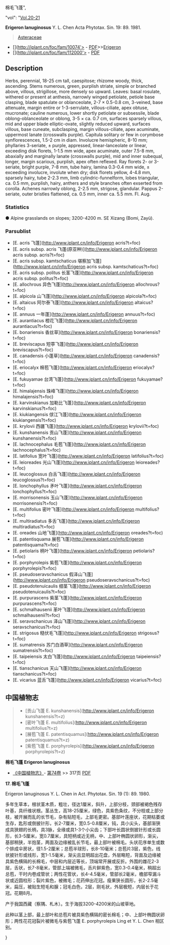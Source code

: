 棉毛飞蓬",

  "vol": "[Vol.20-21](http://iplant.cn/foc/vol/1)

**Erigeron lanuginosus** Y. L. Chen Acta Phytotax. Sin. 19: 89. 1981.

> [Asteraceae](http://www.iplant.cn/info/Asteraceae?t=foc)
* [](http://iplant.cn/foc/fam/10074'> - [PDF](http://iplant.cn/foc/pdf/Asteraceae.pdf)>>[Erigeron](http://www.iplant.cn/info/Erigeron?t=foc)
* [](http://iplant.cn/foc/fam/112000'> - [PDF](http://www.iplant.cn/foc/pdf/Erigeron.pdf)

## Description

Herbs, perennial, 18-25 cm tall, caespitose; rhizome woody, thick, ascending. Stems numerous, green, purplish striate, simple or branched above, villous, strigillose, more densely so upward. Leaves: basal rosulate, withered or present at anthesis, narrowly winged petiolate, petiole base clasping, blade spatulate or oblanceolate, 2-7 × 0.5-0.8 cm, 3-veined, base attenuate, margin entire or 1-3-serrulate, villous-ciliate, apex obtuse, mucronate; cauline numerous, lower shortly petiolate or subsessile, blade oblong-oblanceolate or oblong, 3-5 × ca. 0.7 cm, surfaces sparsely villous, mid and upper blade elliptic-ovate, slightly reduced upward, surfaces villous, base cuneate, subclasping, margin villous-ciliate, apex acuminate, uppermost lanate (crosswalls purple). Capitula solitary or few in corymbose synflorescences, 1.5-2 cm in diam. Involucre hemispheric, 8-10 mm; phyllaries 3-seriate, ± purple, appressed, linear-lanceolate or linear, exceeding disk florets, 1-1.5 mm wide, apex acuminate, outer 7.5-8 mm, abaxially and marginally lanate (crosswalls purple), mid and inner subequal, longer, margin scarious, purplish, apex often reflexed. Ray florets 2- or 3-seriate, bright purple, 7-8 mm, tube hairy, lamina 0.3-0.4 mm wide, ± exceeding involucre, involute when dry; disk florets yellow, 4-4.8 mm, sparsely hairy, tube 2-2.3 mm, limb cylindric-funnelform, lobes triangular, ca. 0.5 mm, purplish, hairy, anthers and style branches often exserted from corolla. Achenes narrowly oblong, 2-2.5 mm, strigose, glandular. Pappus 2-seriate, outer bristles flattened, ca. 0.5 mm, inner ca. 5.5 mm. Fl. Aug.

### Statistics
● Alpine grasslands on slopes; 3200-4200 m. SE Xizang (Bomi, Zayü).



### Parsublist

* [E.  acris  飞蓬](http://www.iplant.cn/info/Erigeron acris?t=foc)
* [E.  acris subsp. acris  飞蓬(原亚种)](http://www.iplant.cn/info/Erigeron acris subsp. acris?t=foc)
* [E.  acris subsp. kamtschaticus  堪察加飞蓬](http://www.iplant.cn/info/Erigeron acris subsp. kamtschaticus?t=foc)
* [E.  acris subsp. politus  长茎飞蓬](http://www.iplant.cn/info/Erigeron acris subsp. politus?t=foc)
* [E.  allochrous  异色飞蓬](http://www.iplant.cn/info/Erigeron allochrous?t=foc)
* [E.  alpicola  山飞蓬](http://www.iplant.cn/info/Erigeron alpicola?t=foc)
* [E.  altaicus  阿尔泰飞蓬](http://www.iplant.cn/info/Erigeron altaicus?t=foc)
* [E.  annuus  一年蓬](http://www.iplant.cn/info/Erigeron annuus?t=foc)
* [E.  aurantiacus  橙花飞蓬](http://www.iplant.cn/info/Erigeron aurantiacus?t=foc)
* [E.  bonariensis  香丝草](http://www.iplant.cn/info/Erigeron bonariensis?t=foc)
* [E.  breviscapus  短葶飞蓬](http://www.iplant.cn/info/Erigeron breviscapus?t=foc)
* [E.  canadensis  小蓬草](http://www.iplant.cn/info/Erigeron canadensis?t=foc)
* [E.  eriocalyx  棉苞飞蓬](http://www.iplant.cn/info/Erigeron eriocalyx?t=foc)
* [E.  fukuyamae  台湾飞蓬](http://www.iplant.cn/info/Erigeron fukuyamae?t=foc)
* [E.  himalajensis  珠峰飞蓬](http://www.iplant.cn/info/Erigeron himalajensis?t=foc)
* [E.  karvinskianus  加勒比飞蓬](http://www.iplant.cn/info/Erigeron karvinskianus?t=foc)
* [E.  kiukiangensis  俅江飞蓬](http://www.iplant.cn/info/Erigeron kiukiangensis?t=foc)
* [E.  krylovii  西疆飞蓬](http://www.iplant.cn/info/Erigeron krylovii?t=foc)
* [E.  kunshanensis  贡山飞蓬](http://www.iplant.cn/info/Erigeron kunshanensis?t=foc)
* [E.  lachnocephalus  毛苞飞蓬](http://www.iplant.cn/info/Erigeron lachnocephalus?t=foc)
* [E.  latifolius  宽叶飞蓬](http://www.iplant.cn/info/Erigeron latifolius?t=foc)
* [E.  leioreades  光山飞蓬](http://www.iplant.cn/info/Erigeron leioreades?t=foc)
* [E.  leucoglossus  白舌飞蓬](http://www.iplant.cn/info/Erigeron leucoglossus?t=foc)
* [E.  lonchophyllus  矛叶飞蓬](http://www.iplant.cn/info/Erigeron lonchophyllus?t=foc)
* [E.  morrisonensis  玉山飞蓬](http://www.iplant.cn/info/Erigeron morrisonensis?t=foc)
* [E.  multifolius  密叶飞蓬](http://www.iplant.cn/info/Erigeron multifolius?t=foc)
* [E.  multiradiatus  多舌飞蓬](http://www.iplant.cn/info/Erigeron multiradiatus?t=foc)
* [E.  oreades  山地飞蓬](http://www.iplant.cn/info/Erigeron oreades?t=foc)
* [E.  patentisquama  展苞飞蓬](http://www.iplant.cn/info/Erigeron patentisquama?t=foc)
* [E.  petiolaris  柄叶飞蓬](http://www.iplant.cn/info/Erigeron petiolaris?t=foc)
* [E.  porphyrolepis  紫苞飞蓬](http://www.iplant.cn/info/Erigeron porphyrolepis?t=foc)
* [E.  pseudoseravschanicus  假泽山飞蓬](http://www.iplant.cn/info/Erigeron pseudoseravschanicus?t=foc)
* [E.  pseudotenuicaulis  细茎飞蓬](http://www.iplant.cn/info/Erigeron pseudotenuicaulis?t=foc)
* [E.  purpurascens  紫茎飞蓬](http://www.iplant.cn/info/Erigeron purpurascens?t=foc)
* [E.  schmalhausenii  革叶飞蓬](http://www.iplant.cn/info/Erigeron schmalhausenii?t=foc)
* [E.  seravschanicus  泽山飞蓬](http://www.iplant.cn/info/Erigeron seravschanicus?t=foc)
* [E.  strigosus  糙伏毛飞蓬](http://www.iplant.cn/info/Erigeron strigosus?t=foc)
* [E.  sumatrensis  苏门白酒草](http://www.iplant.cn/info/Erigeron sumatrensis?t=foc)
* [E.  taipeiensis  太白飞蓬](http://www.iplant.cn/info/Erigeron taipeiensis?t=foc)
* [E.  tianschanicus  天山飞蓬](http://www.iplant.cn/info/Erigeron tianschanicus?t=foc)
* [E.  vicarius  蓝舌飞蓬](http://www.iplant.cn/info/Erigeron vicarius?t=foc)


## 中国植物志

> * [贡山飞蓬  E.  kunshanensis](http://www.iplant.cn/info/Erigeron kunshanensis?t=z)
> * [密叶飞蓬  E.  multifolius](http://www.iplant.cn/info/Erigeron multifolius?t=z)
> * [展苞飞蓬  E.  patentisquamus](http://www.iplant.cn/info/Erigeron patentisquamus?t=z)
> * [紫苞飞蓬  E.  porphyrolepis](http://www.iplant.cn/info/Erigeron porphyrolepis?t=z)


**棉毛飞蓬 Erigeron lanuginosus**

* [《中国植物志》](http://www.iplant.cn/frps)- [第74卷](http://www.iplant.cn/frps/vol/74) >> 317页 [PDF](http://www.iplant.cn/frps/pdf/74/317.PDF)


**17. 棉毛飞蓬**

Erigeron lanuginosus Y. L. Chen in Act. Phytotax. Sin. 19 (1): 89. 1980.

多年生草本，根状茎木质，粗壮，径达1厘米，斜升，上部分枝，颈部被褐色残存叶基，具纤维状根。茎丛生，高18-25厘米，绿色，具紫色条纹，不分枝或上部分枝，被开展而乱的长节毛，杂有贴短毛，上部毛更密。基部叶莲座状，花期枯萎或生存，匙形或倒披针形，长2-7厘米，宽0.5-0.8厘米，钝，具小尖头，基部渐狭成具狭翅的长柄，具3脉，全缘或具1-3个小尖齿；下部叶长圆状倒披针形或长圆形，长3-5厘米，宽0.7厘米，具短柄或近无柄，中、上部叶椭圆状卵形，渐尖，基部稍狭，半抱茎，两面及边缘被乱长节毛，最上部叶被棉毛。头状花序单生或数个排成伞房状，径1.5-2厘米；总苞半球形，长8-10毫米；总苞片3层，紫色，线状披针形或线形，宽1-1.5毫米，渐尖且显明超出花盘，外层略短，背面及边缘被具紫色横隔的长棉毛，中层和内层近等长，顶端常开展或反折。外围的雌花2-3层，舌状，长7-8毫米，管部上端被微毛，舌片鲜紫色，宽0.3-0.4毫米，稍超出总苞，干时内卷成管状；两性花管状，长4-4.5毫米，管部长2毫米，檐部窄漏斗状或近圆柱形；裂片紫色，被微毛；花药伸出花冠。瘦果狭长圆形，长2-2.5毫米，扁压，被贴生短毛和腺；冠毛白色，2层，刚毛状，外层极短，内层长于花冠。花期8月。

产于我国西藏（察隅、札木）。生于海拔3200-4200米的山坡草地。

此种以茎上部，最上部叶和总苞片被具紫色横隔的密长棉毛；中、上部叶椭圆状卵形；两性花花冠裂片被微毛与紫苞飞蓬 E. porphyrolepis Ling et Y. L. Chen 相区别。



}